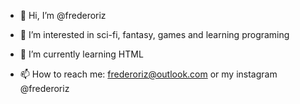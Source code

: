 - 👋 Hi, I’m @frederoriz
- 👀 I’m interested in sci-fi, fantasy, games and learning programing
- 🌱 I’m currently learning HTML

- 📫 How to reach me: frederoriz@outlook.com or my instagram @frederoriz

<!---
frederoriz/frederoriz is a ✨ special ✨ repository because its `README.md` (this file) appears on your GitHub profile.
You can click the Preview link to take a look at your changes.
--->
